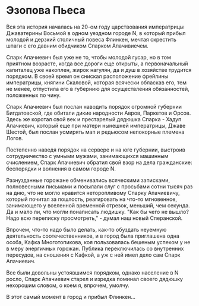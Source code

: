 # Эзопова Пьеса

Вся эта история началась на 20-ом году царствования императрицы Джаватерины Восьмой в одном уездном городе N,  в который прибыл молодой и дерзкий столичный повеса Флинкен, мечтая скрестить шпаги с его давним обидчиком Спарком Апачивиечем.

Спарк Апачиевич был уже не то, чтобы молодой гусар, но в том приятном возрасте, когда все дороги еще открыты, а первоначальный капиталец уже накоплен, жирок нагулян, да и душ в хозяйстве трудится порядком. В своей время он снискал расположение фрейлины императрицы, княгини Скаловой, которая всячески обласкав его, тем не менее, отпустила его в губернию для осуществления обязанностей, положенных по чину.

Спарк Апачиевич был послан наводить порядок огромной губернии Бигдатовской, где обитали дикие народности Авров, Паркетов и Орсов. Здесь же коротал свой век и престарелый дядюшка Спарка - Хадуп Апачиевич, который еще при матери нынешней императрицы, Джаве Шестой, был послан усмирять мап и редьюсом непокорные племена Логов.

Постепенно наведя порядок на сервере и на юге губернии, выстроив сотрудничество с умными мужами, занимающихся машинным счислением, Спарк Апачиевич обратил свой взор на дела гражданские: беспорядки и волнения в самом городе N.

Разнузданные горожане обменивались всяческими записками, полновесными письмами и посылали слуг с просьбами сотни тысяч раз на дню, что не могло нравится неторопливому Спарку Апачиевичу, который почитал за пошлость, реагировать на что-то мгновенное, занимающего у вселенной временной отрезок, меньший, чем секунда. Да и мало ли, что могли понаписать людишку. "Как бы чего не вышло? Надо всю переписку просмотреть," - думал наш новый Сперанской.

Впрочем, что-то надо было делать, как-то обуздать неуемную деятельность соотечественников, и в город была приглашена одна особа, Кафка Многотопикова, коя пользовалась бешеным успехом у не в меру энергичных горожан. Публика переключилась со внутренних пересудов, на сношения с Кафкой, а уж с ней имел дело сам Спарк Апачиевич.

Все были довольны устоявшимся порядком, однако население в N росло, Спарк Апачиевич старел и изредка поминал своего дядюшку нехорошим словом, о коем я, впрочем, умолчу.

В этот самый момент в город и прибыл Флинкен...

